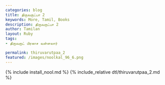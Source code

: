 ```yaml
---  
categories: blog  
title: திருவருட்பா 2
keywords: More, Tamil, Books  
description: திருவருட்பா 2
author: Tamilan  
layout: Ruby  
tags:     
- திருவருட் பிரகாச வள்ளலார்

permalink: thiruvarutpaa_2  
featured: /images/noolkal_96_6.png  
---  
```

{% include install_nool.md %} 
{% include_relative dtl/thiruvarutpaa_2.md %} 
